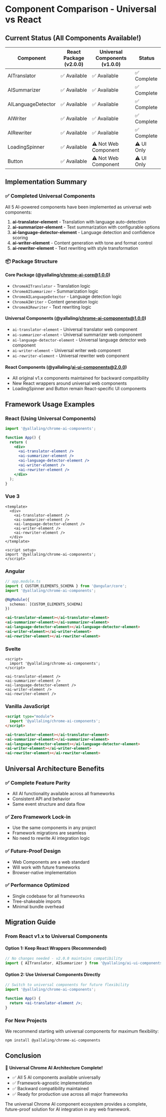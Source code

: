 # Component Comparison - Universal vs React

## Current Status (All Components Available!)

| Component | React Package (v2.0.0) | Universal Components (v1.0.0) | Status |
|-----------|------------------------|------------------------------|---------|
| AITranslator | ✅ Available | ✅ Available | ✅ Complete |
| AISummarizer | ✅ Available | ✅ Available | ✅ Complete |
| AILanguageDetector | ✅ Available | ✅ Available | ✅ Complete |
| AIWriter | ✅ Available | ✅ Available | ✅ Complete |
| AIRewriter | ✅ Available | ✅ Available | ✅ Complete |
| LoadingSpinner | ✅ Available | ⚠️ Not Web Component | ⚠️ UI Only |
| Button | ✅ Available | ⚠️ Not Web Component | ⚠️ UI Only |

## Implementation Summary

### ✅ Completed Universal Components

All 5 AI-powered components have been implemented as universal web components:

1. **ai-translator-element** - Translation with language auto-detection
2. **ai-summarizer-element** - Text summarization with configurable options
3. **ai-language-detector-element** - Language detection and confidence scoring  
4. **ai-writer-element** - Content generation with tone and format control
5. **ai-rewriter-element** - Text rewriting with style transformation

### 📦 Package Structure

#### Core Package (@yallaling/chrome-ai-core@1.0.0)
- `ChromeAITranslator` - Translation logic
- `ChromeAISummarizer` - Summarization logic  
- `ChromeAILanguageDetector` - Language detection logic
- `ChromeAIWriter` - Content generation logic
- `ChromeAIRewriter` - Text rewriting logic

#### Universal Components (@yallaling/chrome-ai-components@1.0.0)
- `ai-translator-element` - Universal translator web component
- `ai-summarizer-element` - Universal summarizer web component
- `ai-language-detector-element` - Universal language detector web component
- `ai-writer-element` - Universal writer web component
- `ai-rewriter-element` - Universal rewriter web component

#### React Components (@yallaling/ai-ui-components@2.0.0)
- All original v1.x components maintained for backward compatibility
- New React wrappers around universal web components
- LoadingSpinner and Button remain React-specific UI components

## Framework Usage Examples

### React (Using Universal Components)
```jsx
import '@yallaling/chrome-ai-components';

function App() {
  return (
    <div>
      <ai-translator-element />
      <ai-summarizer-element />
      <ai-language-detector-element />
      <ai-writer-element />
      <ai-rewriter-element />
    </div>
  );
}
```

### Vue 3
```vue
<template>
  <div>
    <ai-translator-element />
    <ai-summarizer-element />
    <ai-language-detector-element />
    <ai-writer-element />
    <ai-rewriter-element />
  </div>
</template>

<script setup>
import '@yallaling/chrome-ai-components';
</script>
```

### Angular
```typescript
// app.module.ts
import { CUSTOM_ELEMENTS_SCHEMA } from '@angular/core';
import '@yallaling/chrome-ai-components';

@NgModule({
  schemas: [CUSTOM_ELEMENTS_SCHEMA]
})
```

```html
<ai-translator-element></ai-translator-element>
<ai-summarizer-element></ai-summarizer-element>
<ai-language-detector-element></ai-language-detector-element>
<ai-writer-element></ai-writer-element>
<ai-rewriter-element></ai-rewriter-element>
```

### Svelte
```svelte
<script>
  import '@yallaling/chrome-ai-components';
</script>

<ai-translator-element />
<ai-summarizer-element />
<ai-language-detector-element />
<ai-writer-element />
<ai-rewriter-element />
```

### Vanilla JavaScript
```html
<script type="module">
  import '@yallaling/chrome-ai-components';
</script>

<ai-translator-element></ai-translator-element>
<ai-summarizer-element></ai-summarizer-element>
<ai-language-detector-element></ai-language-detector-element>
<ai-writer-element></ai-writer-element>
<ai-rewriter-element></ai-rewriter-element>
```

## Universal Architecture Benefits

### ✅ Complete Feature Parity
- All AI functionality available across all frameworks
- Consistent API and behavior
- Same event structure and data flow

### ✅ Zero Framework Lock-in  
- Use the same components in any project
- Framework migrations are seamless
- No need to rewrite AI integration logic

### ✅ Future-Proof Design
- Web Components are a web standard
- Will work with future frameworks
- Browser-native implementation

### ✅ Performance Optimized
- Single codebase for all frameworks
- Tree-shakeable imports
- Minimal bundle overhead

## Migration Guide

### From React v1.x to Universal Components

#### Option 1: Keep React Wrappers (Recommended)
```jsx
// No changes needed - v2.0.0 maintains compatibility
import { AITranslator, AISummarizer } from '@yallaling/ai-ui-components';
```

#### Option 2: Use Universal Components Directly
```jsx
// Switch to universal components for future flexibility
import '@yallaling/chrome-ai-components';

function App() {
  return <ai-translator-element />;
}
```

### For New Projects
We recommend starting with universal components for maximum flexibility:

```bash
npm install @yallaling/chrome-ai-components
```

## Conclusion

🎉 **Universal Chrome AI Architecture Complete!**

- ✅ All 5 AI components available universally
- ✅ Framework-agnostic implementation
- ✅ Backward compatibility maintained  
- ✅ Ready for production use across all major frameworks

The universal Chrome AI component ecosystem provides a complete, future-proof solution for AI integration in any web framework.
